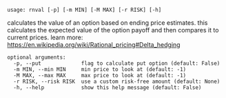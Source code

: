 ```
usage: rnval [-p] [-m MIN] [-M MAX] [-r RISK] [-h]
```

calculates the value of an option based on ending price estimates. this
calculates the expected value of the option payoff and then compares it
to current prices.
learn more: https://en.wikipedia.org/wiki/Rational_pricing#Delta_hedging

```
optional arguments:
  -p, --put             flag to calculate put option (default: False)
  -m MIN, --min MIN     min price to look at (default: -1)
  -M MAX, --max MAX     max price to look at (default: -1)
  -r RISK, --risk RISK  use a custom risk-free amount (default: None)
  -h, --help            show this help message (default: False)
```
